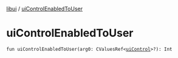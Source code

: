 [libui](README.md) / [uiControlEnabledToUser](ui-control-enabled-to-user.md)

# uiControlEnabledToUser

`fun uiControlEnabledToUser(arg0: CValuesRef<`[`uiControl`](ui-control/README.md)`>?): Int`